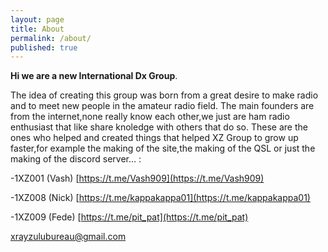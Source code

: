 ```yaml
---
layout: page
title: About
permalink: /about/
published: true
---
```

**Hi we are a new International Dx Group**.

The idea of creating this group was born from a great desire to make radio and to meet new people in the amateur radio field.
The main founders are from the internet,none really know each other,we just are ham radio enthusiast that like share knoledge with others that do so.
These are the ones who helped and created things that helped XZ Group to grow up faster,for example the making of the site,the making of the  QSL or just the making of the discord server... :

-1XZ001 (Vash) [https://t.me/Vash909](https://t.me/Vash909)

-1XZ008 (Nick) [https://t.me/kappakappa01](https://t.me/kappakappa01)

-1XZ009 (Fede) [https://t.me/pit_pat](https://t.me/pit_pat)


[xrayzulubureau@gmail.com](mailto:xrayzulubureau@gmail.com)
